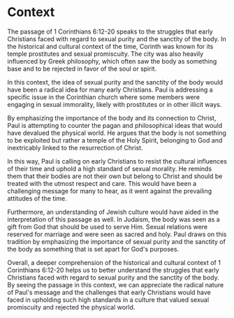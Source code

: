 # Context

The passage of 1 Corinthians 6:12-20 speaks to the struggles that early Christians faced with regard to sexual purity and the sanctity of the body. In the historical and cultural context of the time, Corinth was known for its temple prostitutes and sexual promiscuity. The city was also heavily influenced by Greek philosophy, which often saw the body as something base and to be rejected in favor of the soul or spirit.

In this context, the idea of sexual purity and the sanctity of the body would have been a radical idea for many early Christians. Paul is addressing a specific issue in the Corinthian church where some members were engaging in sexual immorality, likely with prostitutes or in other illicit ways.

By emphasizing the importance of the body and its connection to Christ, Paul is attempting to counter the pagan and philosophical ideas that would have devalued the physical world. He argues that the body is not something to be exploited but rather a temple of the Holy Spirit, belonging to God and inextricably linked to the resurrection of Christ.

In this way, Paul is calling on early Christians to resist the cultural influences of their time and uphold a high standard of sexual morality. He reminds them that their bodies are not their own but belong to Christ and should be treated with the utmost respect and care. This would have been a challenging message for many to hear, as it went against the prevailing attitudes of the time.

Furthermore, an understanding of Jewish culture would have aided in the interpretation of this passage as well. In Judaism, the body was seen as a gift from God that should be used to serve Him. Sexual relations were reserved for marriage and were seen as sacred and holy. Paul draws on this tradition by emphasizing the importance of sexual purity and the sanctity of the body as something that is set apart for God's purposes.

Overall, a deeper comprehension of the historical and cultural context of 1 Corinthians 6:12-20 helps us to better understand the struggles that early Christians faced with regard to sexual purity and the sanctity of the body. By seeing the passage in this context, we can appreciate the radical nature of Paul's message and the challenges that early Christians would have faced in upholding such high standards in a culture that valued sexual promiscuity and rejected the physical world.

